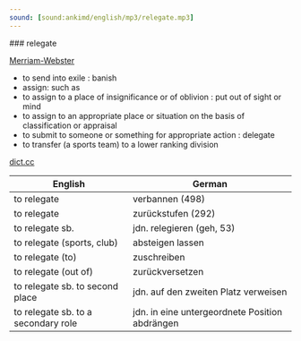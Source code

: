```yaml
---
sound: [sound:ankimd/english/mp3/relegate.mp3]
---
```


\### relegate

[Merriam-Webster](https://www.merriam-webster.com/dictionary/relegate)

- to send into exile : banish
- assign: such as
- to assign to a place of insignificance or of oblivion : put out of sight or mind
- to assign to an appropriate place or situation on the basis of classification or appraisal
- to submit to someone or something for appropriate action : delegate
- to transfer (a sports team) to a lower ranking division

[dict.cc](https://www.dict.cc/relegate)

| English        | German       |
| -------------- | ------------ |
| to relegate | verbannen (498) |
| to relegate | zurückstufen (292) |
| to relegate sb. | jdn. relegieren (geh, 53) |
| to relegate (sports, club) | absteigen lassen |
| to relegate (to) | zuschreiben |
| to relegate (out of) | zurückversetzen |
| to relegate sb. to second place | jdn. auf den zweiten Platz verweisen |
| to relegate sb. to a secondary role | jdn. in eine untergeordnete Position abdrängen |
